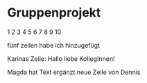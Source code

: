 # Gruppenprojekt

1
2
3
4
5
6
7
8
9
10

fünf
zeilen
habe
ich
hinzugefügt





Karinas Zeile:
Hallo liebe KollegInnen!



Magda hat Text ergänzt
neue Zeile von Dennis


